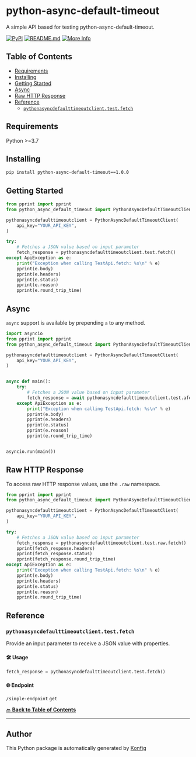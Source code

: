 # python-async-default-timeout<a id="python-async-default-timeout"></a>

A simple API based for testing python-async-default-timeout.


[![PyPI](https://img.shields.io/badge/PyPI-v1.0.0-blue)](https://pypi.org/project/python-async-default-timeout/1.0.0)
[![README.md](https://img.shields.io/badge/README-Click%20Here-green)](https://github.com/konfig-dev/konfig/tree/main/python#readme)
[![More Info](https://img.shields.io/badge/More%20Info-Click%20Here-orange)](http://example.com/support)

## Table of Contents<a id="table-of-contents"></a>

<!-- toc -->

- [Requirements](#requirements)
- [Installing](#installing)
- [Getting Started](#getting-started)
- [Async](#async)
- [Raw HTTP Response](#raw-http-response)
- [Reference](#reference)
  * [`pythonasyncdefaulttimeoutclient.test.fetch`](#pythonasyncdefaulttimeoutclienttestfetch)

<!-- tocstop -->

## Requirements<a id="requirements"></a>

Python >=3.7

## Installing<a id="installing"></a>

```sh
pip install python-async-default-timeout==1.0.0
```

## Getting Started<a id="getting-started"></a>

```python
from pprint import pprint
from python_async_default_timeout import PythonAsyncDefaultTimeoutClient, ApiException

pythonasyncdefaulttimeoutclient = PythonAsyncDefaultTimeoutClient(
    api_key="YOUR_API_KEY",
)

try:
    # Fetches a JSON value based on input parameter
    fetch_response = pythonasyncdefaulttimeoutclient.test.fetch()
except ApiException as e:
    print("Exception when calling TestApi.fetch: %s\n" % e)
    pprint(e.body)
    pprint(e.headers)
    pprint(e.status)
    pprint(e.reason)
    pprint(e.round_trip_time)
```

## Async<a id="async"></a>

`async` support is available by prepending `a` to any method.

```python
import asyncio
from pprint import pprint
from python_async_default_timeout import PythonAsyncDefaultTimeoutClient, ApiException

pythonasyncdefaulttimeoutclient = PythonAsyncDefaultTimeoutClient(
    api_key="YOUR_API_KEY",
)


async def main():
    try:
        # Fetches a JSON value based on input parameter
        fetch_response = await pythonasyncdefaulttimeoutclient.test.afetch()
    except ApiException as e:
        print("Exception when calling TestApi.fetch: %s\n" % e)
        pprint(e.body)
        pprint(e.headers)
        pprint(e.status)
        pprint(e.reason)
        pprint(e.round_trip_time)


asyncio.run(main())
```

## Raw HTTP Response<a id="raw-http-response"></a>

To access raw HTTP response values, use the `.raw` namespace.

```python
from pprint import pprint
from python_async_default_timeout import PythonAsyncDefaultTimeoutClient, ApiException

pythonasyncdefaulttimeoutclient = PythonAsyncDefaultTimeoutClient(
    api_key="YOUR_API_KEY",
)

try:
    # Fetches a JSON value based on input parameter
    fetch_response = pythonasyncdefaulttimeoutclient.test.raw.fetch()
    pprint(fetch_response.headers)
    pprint(fetch_response.status)
    pprint(fetch_response.round_trip_time)
except ApiException as e:
    print("Exception when calling TestApi.fetch: %s\n" % e)
    pprint(e.body)
    pprint(e.headers)
    pprint(e.status)
    pprint(e.reason)
    pprint(e.round_trip_time)
```


## Reference<a id="reference"></a>
### `pythonasyncdefaulttimeoutclient.test.fetch`<a id="pythonasyncdefaulttimeoutclienttestfetch"></a>

Provide an input parameter to receive a JSON value with properties.

#### 🛠️ Usage<a id="🛠️-usage"></a>

```python
fetch_response = pythonasyncdefaulttimeoutclient.test.fetch()
```

#### 🌐 Endpoint<a id="🌐-endpoint"></a>

`/simple-endpoint` `get`

[🔙 **Back to Table of Contents**](#table-of-contents)

---


## Author<a id="author"></a>
This Python package is automatically generated by [Konfig](https://konfigthis.com)
